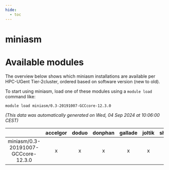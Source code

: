```yaml
---
hide:
  - toc
---
```


miniasm
=======

# Available modules


The overview below shows which miniasm installations are available per HPC-UGent Tier-2cluster, ordered based on software version (new to old).

To start using miniasm, load one of these modules using a `module load` command like:

```shell
module load miniasm/0.3-20191007-GCCcore-12.3.0
```

*(This data was automatically generated on Wed, 04 Sep 2024 at 10:06:00 CEST)*  

| |accelgor|doduo|donphan|gallade|joltik|shinx|skitty|
| :---: | :---: | :---: | :---: | :---: | :---: | :---: | :---: |
|miniasm/0.3-20191007-GCCcore-12.3.0|x|x|x|x|x|x|x|
